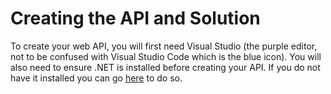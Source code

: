 # Creating the API and Solution

To create your web API, you will first need Visual Studio (the purple editor, not to be confused with Visual Studio Code which is the blue icon). You will also need to ensure .NET is installed before creating your API. If you do not have it installed you can go [here](https://dotnet.microsoft.com/en-us/) to do so.
